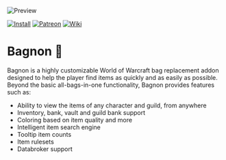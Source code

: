 ![Preview](http://jaliborc.com/images/addons/large/bagnon/watsup.jpg)

[![Install](http://jaliborc.com/images/external/twitch_client.png)](https://www.curseforge.com/wow/addons/bagnon/download?client=y) [![Patreon](http://jaliborc.com/images/external/patreon.png#1)](https://www.patreon.com/jaliborc) [![Wiki](http://jaliborc.com/images/external/github_wiki.png)](https://github.com/tullamods/Wildpants/wiki)


# Bagnon :handbag:
Bagnon is a highly customizable World of Warcraft bag replacement addon designed to help the player find items as quickly and as easily as possible. Beyond the basic all-bags-in-one functionality, Bagnon provides features such as:
* Ability to view the items of any character and guild, from anywhere
* Inventory, bank, vault and guild bank support
* Coloring based on item quality and more
* Intelligent item search engine
* Tooltip item counts
* Item rulesets
* Databroker support
